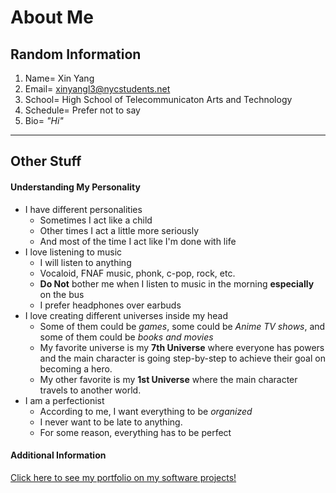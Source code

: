 # About Me

## Random Information
1. Name= Xin Yang
2. Email= xinyangl3@nycstudents.net
3. School= High School of Telecommunicaton Arts and Technology
4. Schedule= Prefer not to say
5. Bio= _"Hi"_
---
## Other Stuff
#### Understanding My Personality
* I have different personalities
    * Sometimes I act like a child
    * Other times I act a little more seriously
    * And most of the time I act like I'm done with life
* I love listening to music
    * I will listen to anything
    * Vocaloid, FNAF music, phonk, c-pop, rock, etc.
    * **Do Not** bother me when I listen to music in the morning **especially** on the bus
    * I prefer headphones over earbuds
* I love creating different universes inside my head
    * Some of them could be _games_, some could be _Anime TV shows_, and some of them could be _books and movies_
    * My favorite universe is my **7th Universe** where everyone has powers and the main character is going step-by-step to achieve their goal on becoming a hero.
    * My other favorite is my **1st Universe** where the main character travels to another world.
* I am a perfectionist
    * According to me, I want everything to be _organized_
    * I never want to be late to anything.
    * For some reason, everything has to be perfect

#### Additional Information
[Click here to see my portfolio on my software projects!](https://xinyangl5722.github.io/)
